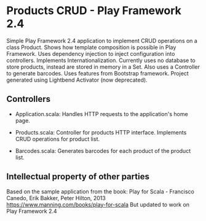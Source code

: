 Products CRUD - Play Framework 2.4
==================================

  Simple Play Framework 2.4 application to implement CRUD operations on a class Product.
  Shows how template composition is possible in Play Framework.
  Uses dependency injection to inject configuration into controllers.
  Implements Internationalization.
  Currently uses no database to store products, instead are stored in memory in a Set.
  Also uses a Controller to generate barcodes.
  Uses features from Bootstrap framework.
  Project generated using Lightbend Activator (now deprecated).


Controllers
-----------

- Application.scala:
  Handles HTTP requests to the application's home page.

- Products.scala:
  Controller for products HTTP interface. Implements CRUD operations for product list.

- Barcodes.scala:
  Generates barcodes for each product of the product list.


Intellectual property of other parties
--------------------------------------

  Based on the sample application from the book: Play for Scala - Francisco Canedo, Erik Bakker, Peter Hilton, 2013
  https://www.manning.com/books/play-for-scala
  But updated to work on Play Framework 2.4
